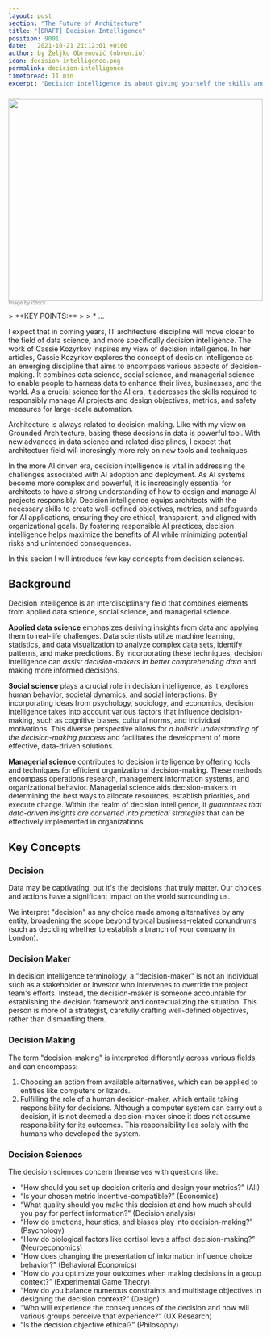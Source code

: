 ```yaml
---
layout: post
section: "The Future of Architecture"
title: "[DRAFT] Decision Intelligence"
position: 9001
date:   2021-10-21 21:12:01 +0100
author: by Željko Obrenović (obren.io)
icon: decision-intelligence.png
permalink: decision-intelligence
timetoread: 11 min
excerpt: "Decision intelligence is about giving yourself the skills and tools to turn information (whether it’s your memories of lunch conversations or it’s your foray through a massive database) into better actions (decisions!) at any scale (from tapas bites to petabytes) and in any setting"

---
```

<img style="margin-top: -20px; width: 100%; height: 400px; object-fit: cover" 
     src="assets/images/arch/iStock-1365878406.jpg">
<div style="font-size: 70%; margin-top: -16px; color: grey; margin-bottom: 12px">
Image by iStock
</div>
> **KEY POINTS:**
>
> * ...
<style>
 .quote {
     border-left: 8px solid skyblue;
     padding-left: 36px;
     margin-top: 30px;
     margin-bottom: 40px;
     font-size: 140%;
     font-style: normal;
     color:#888;
 }
    @media only screen and (max-width: 768px) {
        [class="quote"] {
            display: none;
        }
    }
</style>

I expect that in coming years, IT architecture discipline will move closer to the field of data science, and more specifically decision intelligence. The work of Cassie Kozyrkov inspires my view of decision intelligence. In her articles, Cassie Kozyrkov explores the concept of decision intelligence as an emerging discipline that aims to encompass various aspects of decision-making. It combines data science, social science, and managerial science to enable people to harness data to enhance their lives, businesses, and the world. As a crucial science for the AI era, it addresses the skills required to responsibly manage AI projects and design objectives, metrics, and safety measures for large-scale automation.

Architecture is always related to decision-making. Like with my view on Grounded Architecture, basing these decsions in data is powerful tool. With new advances in data science and related disciplines, I expect that architectuer field will incresingly more rely on new tools and techniques.

In the more AI driven era, decision intelligence is vital in addressing the challenges associated with AI adoption and deployment. As AI systems become more complex and powerful, it is increasingly essential for architects to have a strong understanding of how to design and manage AI projects responsibly. Decision intelligence equips architects with the necessary skills to create well-defined objectives, metrics, and safeguards for AI applications, ensuring they are ethical, transparent, and aligned with organizational goals. By fostering responsible AI practices, decision intelligence helps maximize the benefits of AI while minimizing potential risks and unintended consequences.

In this secion I will introduce few key concepts from decision sciences.

## Background 

Decision intelligence is an interdisciplinary field that combines elements from applied data science, social science, and managerial science.

**Applied data science** emphasizes deriving insights from data and applying them to real-life challenges. Data scientists utilize machine learning, statistics, and data visualization to analyze complex data sets, identify patterns, and make predictions. By incorporating these techniques, decision intelligence can *assist decision-makers in better comprehending data* and making more informed decisions.

**Social science** plays a crucial role in decision intelligence, as it explores human behavior, societal dynamics, and social interactions. By incorporating ideas from psychology, sociology, and economics, decision intelligence takes into account various factors that influence decision-making, such as cognitive biases, cultural norms, and individual motivations. This diverse perspective allows for *a holistic understanding of the decision-making process* and facilitates the development of more effective, data-driven solutions.

**Managerial science** contributes to decision intelligence by offering tools and techniques for efficient organizational decision-making. These methods encompass operations research, management information systems, and organizational behavior. Managerial science aids decision-makers in determining the best ways to allocate resources, establish priorities, and execute change. Within the realm of decision intelligence, it *guarantees that data-driven insights are converted into practical strategies* that can be effectively implemented in organizations.

## Key Concepts 

### Decision

Data may be captivating, but it's the decisions that truly matter. Our choices and actions have a significant impact on the world surrounding us.

We interpret "decision" as any choice made among alternatives by any entity, broadening the scope beyond typical business-related conundrums (such as deciding whether to establish a branch of your company in London).


### Decision Maker

In decision intelligence terminology, a "decision-maker" is not an individual such as a stakeholder or investor who intervenes to override the project team's efforts. Instead, the decision-maker is someone accountable for establishing the decision framework and contextualizing the situation. This person is more of a strategist, carefully crafting well-defined objectives, rather than dismantling them.

### Decision Making

The term "decision-making" is interpreted differently across various fields, and can encompass:

1. Choosing an action from available alternatives, which can be applied to entities like computers or lizards.
2. Fulfilling the role of a human decision-maker, which entails taking responsibility for decisions. Although a computer system can carry out a decision, it is not deemed a decision-maker since it does not assume responsibility for its outcomes. This responsibility lies solely with the humans who developed the system.

### Decision Sciences

The decision sciences concern themselves with questions like:

* “How should you set up decision criteria and design your metrics?” (All)
* “Is your chosen metric incentive-compatible?” (Economics)
* “What quality should you make this decision at and how much should you pay for perfect information?” (Decision analysis)
* “How do emotions, heuristics, and biases play into decision-making?” (Psychology)
* “How do biological factors like cortisol levels affect decision-making?” (Neuroeconomics)
* “How does changing the presentation of information influence choice behavior?” (Behavioral Economics)
* “How do you optimize your outcomes when making decisions in a group context?” (Experimental Game Theory)
* “How do you balance numerous constraints and multistage objectives in designing the decision context?” (Design)
* “Who will experience the consequences of the decision and how will various groups perceive that experience?” (UX Research)
* “Is the decision objective ethical?” (Philosophy)

